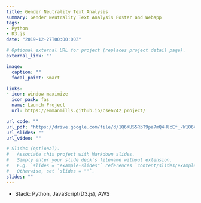 ```yaml
---
title: Gender Neutrality Text Analysis
summary: Gender Neutrality Text Analysis Poster and Webapp
tags:
- Python
- D3.js
date: "2019-12-27T00:00:00Z"

# Optional external URL for project (replaces project detail page).
external_link: ""

image:
  caption: ""
  focal_point: Smart

links:
- icon: window-maximize
  icon_pack: fas
  name: Launch Project
  url: https://emmanmills.github.io/cse6242_project/

url_code: ""
url_pdf: "https://drive.google.com/file/d/1Q6KU55RbT9pa7mQ4HlcEf_-W1O6VcRFe/view?usp=sharing"
url_slides: ""
url_video: ""

# Slides (optional).
#   Associate this project with Markdown slides.
#   Simply enter your slide deck's filename without extension.
#   E.g. `slides = "example-slides"` references `content/slides/example-slides.md`.
#   Otherwise, set `slides = ""`.
slides: ""
---
```


- Stack: Python, JavaScript(D3.js), AWS